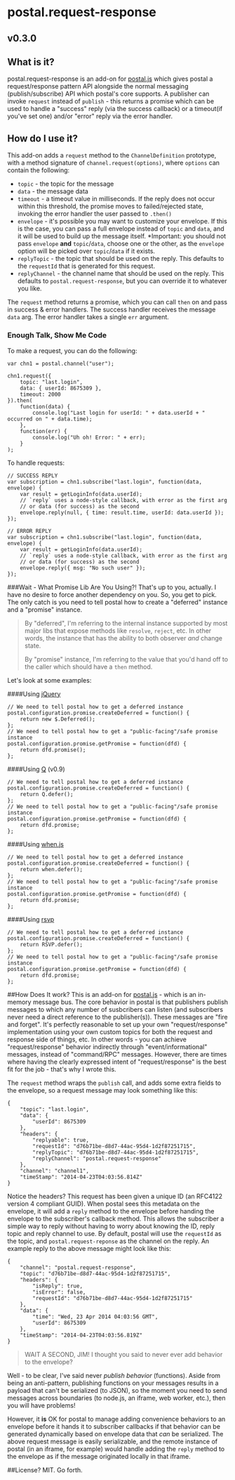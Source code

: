 # postal.request-response

## v0.3.0

## What is it?
postal.request-response is an add-on for [postal.js](https://github.com/postaljs/postal.js) which gives postal a request/response pattern API alongside the normal messaging (publish/subscribe) API which postal's core supports. A publisher can invoke `request` instead of `publish` - this returns a promise which can be used to handle a "success" reply (via the success callback) or a timeout(if you've set one) and/or "error" reply via the error handler.

## How do I use it?
This add-on adds a `request` method to the `ChannelDefinition` prototype, with a method signature of `channel.request(options)`, where `options` can contain the following:

* `topic` - the topic for the message
* `data` - the message data
* `timeout` - a timeout value in milliseconds. If the reply does not occur within this threshold, the promise moves to failed/rejected state, invoking the error handler the user passed to `.then()`
* `envelope` - it's possible you may want to customize your envelope. If this is the case, you can pass a full envelope instead of `topic` and `data`, and it will be used to build up the message itself. *Important: you should not pass `envelope` **and** `topic`/`data`, choose one or the other, as the `envelope` option will be picked over `topic`/`data` if it exists.
* `replyTopic` - the topic that should be used on the reply. This defaults to the `requestId` that is generated for this request.
* `replyChannel` - the channel name that should be used on the reply. This defaults to `postal.request-response`, but you can override it to whatever you like.

The `request` method returns a promise, which you can call `then` on and pass in success & error handlers.  The success handler receives the message `data` arg. The error handler takes a single `err` argument.

### Enough Talk, Show Me Code
To make a request, you can do the following:

```
var chn1 = postal.channel("user");

chn1.request({
	topic: "last.login",
	data: { userId: 8675309 },
	timeout: 2000
}).then(
	function(data) {
		console.log("Last login for userId: " + data.userId + " occurred on " + data.time);
	},
	function(err) {
		console.log("Uh oh! Error: " + err);
	}
);
```

To handle requests:

```
// SUCCESS REPLY
var subscription = chn1.subscribe("last.login", function(data, envelope) {
	var result = getLoginInfo(data.userId);
    // `reply` uses a node-style callback, with error as the first arg
    // or data (for success) as the second
	envelope.reply(null, { time: result.time, userId: data.userId });
});

// ERROR REPLY
var subscription = chn1.subscribe("last.login", function(data, envelope) {
    var result = getLoginInfo(data.userId);
    // `reply` uses a node-style callback, with error as the first arg
    // or data (for success) as the second
    envelope.reply({ msg: "No such user" });
});
```

###Wait - What Promise Lib Are You Using?!
That's up to you, actually. I have no desire to force another dependency on you. So, you get to pick. The only catch is you need to tell postal how to create a "deferred" instance and a "promise" instance.

>By "deferred", I'm referring to the internal instance supported by most major libs that expose methods like `resolve`, `reject`, etc. In other words, the instance that has the ability to both observer *and* change state.
>
> By "promise" instance, I'm referring to the value that you'd hand off to the caller which should have a `then` method.

Let's look at some examples:

####Using [jQuery](http://api.jquery.com/category/deferred-object/)
```
// We need to tell postal how to get a deferred instance
postal.configuration.promise.createDeferred = function() {
	return new $.Deferred();
};
// We need to tell postal how to get a "public-facing"/safe promise instance
postal.configuration.promise.getPromise = function(dfd) {
	return dfd.promise();
};
```

####Using [Q](https://github.com/kriskowal/q) (v0.9)
```
// We need to tell postal how to get a deferred instance
postal.configuration.promise.createDeferred = function() {
	return Q.defer();
};
// We need to tell postal how to get a "public-facing"/safe promise instance
postal.configuration.promise.getPromise = function(dfd) {
	return dfd.promise;
};
```

####Using [when.js](https://github.com/cujojs/when)
```
// We need to tell postal how to get a deferred instance
postal.configuration.promise.createDeferred = function() {
	return when.defer();
};
// We need to tell postal how to get a "public-facing"/safe promise instance
postal.configuration.promise.getPromise = function(dfd) {
	return dfd.promise;
};
```

####Using [rsvp](https://github.com/tildeio/rsvp.js/)
```
// We need to tell postal how to get a deferred instance
postal.configuration.promise.createDeferred = function() {
	return RSVP.defer();
};
// We need to tell postal how to get a "public-facing"/safe promise instance
postal.configuration.promise.getPromise = function(dfd) {
	return dfd.promise;
};
```

##How Does It work?
This is an add-on for [postal.js](https://github.com/postaljs/postal.js) - which is an in-memory message bus. The core behavior in postal is that publishers publish messages to which any number of susbcribers can listen (and subscribers never need a direct reference to the publisher(s)). These messages are "fire and forget". It's perfectly reasonable to set up your own "request/response" implementation using your own custom topics for both the request and response side of things, etc. In other words - you can achieve "request/response" behavior indirectly through "event/informational" messages, instead of "command/RPC" messages. However, there are times where having the clearly expressed intent of "request/response" is the best fit for the job - that's why I wrote this.

The `request` method wraps the `publish` call, and adds some extra fields to the envelope, so a request message may look something like this:

```
{
    "topic": "last.login",
    "data": {
        "userId": 8675309
    },
    "headers": {
        "replyable": true,
        "requestId": "d76b71be-d8d7-44ac-95d4-1d2f87251715",
        "replyTopic": "d76b71be-d8d7-44ac-95d4-1d2f87251715",
        "replyChannel": "postal.request-response"
    },
    "channel": "channel1",
    "timeStamp": "2014-04-23T04:03:56.814Z"
} 
```

Notice the headers? This request has been given a unique ID (an RFC4122 version 4 compliant GUID). When postal sees this metadata on the envelope, it will add a `reply` method to the envelope before handing the envelope to the subscriber's callback method. This allows the subscriber a simple way to reply without having to worry about knowing the ID, reply topic and reply channel to use. By default, postal will use the `requestId` as the topic, and `postal.request-reponse` as the channel on the reply. An example reply to the above message might look like this:

```
{
    "channel": "postal.request-response",
    "topic": "d76b71be-d8d7-44ac-95d4-1d2f87251715",
    "headers": {
        "isReply": true,
        "isError": false,
        "requestId": "d76b71be-d8d7-44ac-95d4-1d2f87251715"
    },
    "data": {
        "time": "Wed, 23 Apr 2014 04:03:56 GMT",
        "userId": 8675309
    },
    "timeStamp": "2014-04-23T04:03:56.819Z"
} 
```

>WAIT A SECOND, JIM! I thought you said to never ever add behavior to the envelope?

Well - to be clear, I've said never *publish behavior* (functions). Aside from being an anti-pattern, publishing functions on your messages results in a payload that can't be serialized (to JSON), so the moment you need to send messages across boundaries (to node.js, an iframe, web worker, etc.), then you will have problems!

However, it **is** OK for postal to manage adding convenience behaviors to an envelope before it hands it to subscriber callbacks if that behavior can be generated dynamically based on envelope data that *can* be serialized. The above request message is easily serializable, and the remote instance of postal (in an iframe, for example) would handle adding the `reply` method to the envelope as if the message originated locally in that iframe.

##License?
MIT. Go forth.